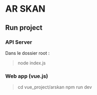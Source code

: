 # AR SKAN

## Run project

### API Server 

Dans le dossier root :   
> node index.js


### Web app (vue.js)   

> cd vue_project/arskan
> npm run dev